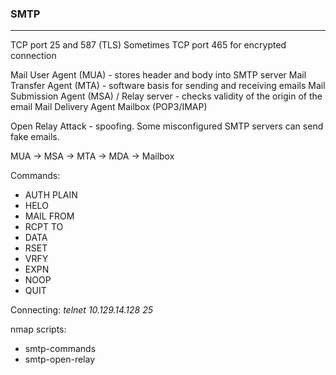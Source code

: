 ### SMTP
------------
TCP port 25 and 587 (TLS)
Sometimes TCP port 465 for encrypted connection

Mail User Agent (MUA) - stores header and body into SMTP server
Mail Transfer Agent (MTA) - software basis for sending and receiving emails
Mail Submission Agent (MSA) / Relay server - checks validity of the origin of the email
Mail Delivery Agent
Mailbox (POP3/IMAP)

Open Relay Attack - spoofing. Some misconfigured SMTP servers can send fake emails.

MUA -> MSA -> MTA -> MDA -> Mailbox

Commands:
- AUTH PLAIN
- HELO
- MAIL FROM
- RCPT TO
- DATA
- RSET
- VRFY
- EXPN
- NOOP
- QUIT

Connecting:
*telnet 10.129.14.128 25*

nmap scripts:
- smtp-commands
- smtp-open-relay